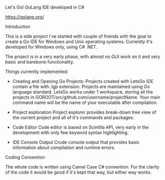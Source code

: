 Let's Go! GoLang IDE developed in C#

https://golang.org/

Introduction

This is a side project i've started with couple of friends with the goal to create a Go IDE for Windows and Unix operating systems. Currently it's developed for Windows only, using C# .NET. 

The project is in a very early phase, with almost no GUI work on it and very basic and barebone functionality.

Things currently implemented:

- Creating and Opening Go Projects: 
    Projects created with LetsGo IDE contain a file with .lgp extension. Projects are maintained using Go language standard. LetsGo works       under 1 workspace, storing all the projects in GOROOT/src/github.com/username/projectName. Your main command name will be the name of       your executable after compilation.

- Project exploration
    Project explorer provides break-down tree view of the current project and all of it's commands and packages.

- Code Editor
    Code editor is based on Scintilla API, very early in the development with only few keyword syntax highlighting.

- IDE Console Output
    Crude console output that provides basic information about compilation and runtime errors.

Coding Convention

The whole code is written using Camel Case C# convention. For the clarity of the code it would be good if it's kept that way, but either way works.
